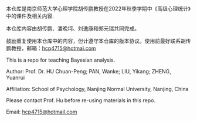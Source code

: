 本仓库是南京师范大学心理学院胡传鹏教授在2022年秋季学期中《高级心理统计》中的课件及相关内容.

本仓库内容由胡传鹏、潘晚坷、刘逸康和郑元瑞共同完成。

鼓励重复使用本仓库中的内容，但计遵守本仓库的版本协议。使用前最好联系胡传鹏教授，邮箱：hcp4715@hotmai.com

This is a repo for teaching Bayesian analysis.

Author: Prof. Dr. HU Chuan-Peng; PAN, Wanke; LIU, Yikang; ZHENG, Yuanrui

Affiliation: School of Psychology, Nanjing Normal University, Nanjing, China

Please contact Prof. Hu before re-using materials in this repo.

Email: hcp4715@hotmail.com